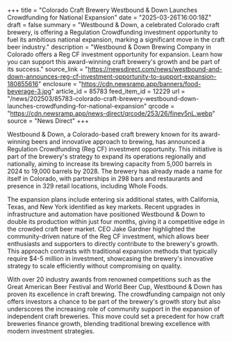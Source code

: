 +++
title = "Colorado Craft Brewery Westbound & Down Launches Crowdfunding for National Expansion"
date = "2025-03-26T16:00:18Z"
draft = false
summary = "Westbound & Down, a celebrated Colorado craft brewery, is offering a Regulation Crowdfunding investment opportunity to fuel its ambitious national expansion, marking a significant move in the craft beer industry."
description = "Westbound & Down Brewing Company in Colorado offers a Reg CF investment opportunity for expansion. Learn how you can support this award-winning craft brewery's growth and be part of its success."
source_link = "https://newsdirect.com/news/westbound-and-down-announces-reg-cf-investment-opportunity-to-support-expansion-180855616"
enclosure = "https://cdn.newsramp.app/banners/food-beverage-3.jpg"
article_id = 85783
feed_item_id = 12229
url = "/news/202503/85783-colorado-craft-brewery-westbound-down-launches-crowdfunding-for-national-expansion"
qrcode = "https://cdn.newsramp.app/news-direct/qrcode/253/26/finev5nL.webp"
source = "News Direct"
+++

<p>Westbound & Down, a Colorado-based craft brewery known for its award-winning beers and innovative approach to brewing, has announced a Regulation Crowdfunding (Reg CF) investment opportunity. This initiative is part of the brewery's strategy to expand its operations regionally and nationally, aiming to increase its brewing capacity from 5,000 barrels in 2024 to 19,000 barrels by 2028. The brewery has already made a name for itself in Colorado, with partnerships in 298 bars and restaurants and presence in 329 retail locations, including Whole Foods.</p><p>The expansion plans include entering six additional states, with California, Texas, and New York identified as key markets. Recent upgrades in infrastructure and automation have positioned Westbound & Down to double its production within just four months, giving it a competitive edge in the crowded craft beer market. CEO Jake Gardner highlighted the community-driven nature of the Reg CF investment, which allows beer enthusiasts and supporters to directly contribute to the brewery's growth. This approach contrasts with traditional expansion methods that typically require $4-5 million in investment, showcasing the brewery's innovative strategy to scale efficiently without compromising on quality.</p><p>With over 20 industry awards from renowned competitions such as the Great American Beer Festival and World Beer Cup, Westbound & Down has proven its excellence in craft brewing. The crowdfunding campaign not only offers investors a chance to be part of the brewery's growth story but also underscores the increasing role of community support in the expansion of independent craft breweries. This move could set a precedent for how craft breweries finance growth, blending traditional brewing excellence with modern investment strategies.</p>